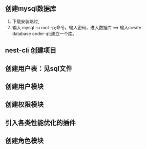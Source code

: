 ## 创建mysql数据库
1. 下载安装略过,
2. 输入 mysql -u root -p;命令，输入密码，进入数据库 ==> 输入create database coder-qt;建立一个库。

## nest-cli 创建项目

## 创建用户表：见sql文件

## 创建用户模块

## 创建权限模块

## 引入各类性能优化的插件

## 创建角色模块